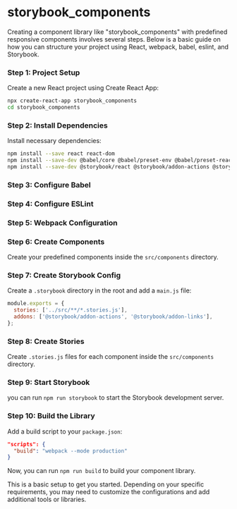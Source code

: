 # storybook_components
Creating a component library like "storybook_components" with predefined responsive components involves several steps. Below is a basic guide on how you can structure your project using React, webpack, babel, eslint, and Storybook.

### Step 1: Project Setup

Create a new React project using Create React App:

```bash
npx create-react-app storybook_components
cd storybook_components
```

### Step 2: Install Dependencies

Install necessary dependencies:

```bash
npm install --save react react-dom
npm install --save-dev @babel/core @babel/preset-env @babel/preset-react babel-loader webpack webpack-cli webpack-dev-server eslint eslint-loader style-loader css-loader
npm install --save-dev @storybook/react @storybook/addon-actions @storybook/addon-links
```

### Step 3: Configure Babel

### Step 4: Configure ESLint

### Step 5: Webpack Configuration

### Step 6: Create Components

Create your predefined components inside the `src/components` directory.

### Step 7: Create Storybook Config

Create a `.storybook` directory in the root and add a `main.js` file:

```javascript
module.exports = {
  stories: ['../src/**/*.stories.js'],
  addons: ['@storybook/addon-actions', '@storybook/addon-links'],
};
```

### Step 8: Create Stories

Create `.stories.js` files for each component inside the `src/components` directory.

### Step 9: Start Storybook

 you can run `npm run storybook` to start the Storybook development server.

### Step 10: Build the Library

Add a build script to your `package.json`:

```json
"scripts": {
  "build": "webpack --mode production"
}
```

Now, you can run `npm run build` to build your component library.

This is a basic setup to get you started. Depending on your specific requirements, you may need to customize the configurations and add additional tools or libraries.
